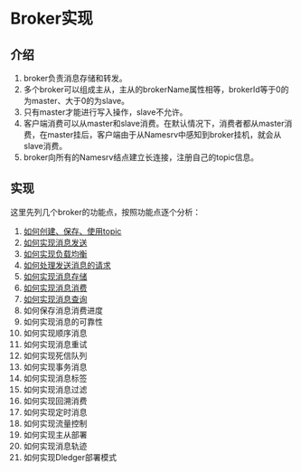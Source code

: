 # Broker实现

## 介绍
1. broker负责消息存储和转发。
2. 多个broker可以组成主从，主从的brokerName属性相等，brokerId等于0的为master、大于0的为slave。
3. 只有master才能进行写入操作，slave不允许。
4. 客户端消费可以从master和slave消费。在默认情况下，消费者都从master消费，在master挂后，客户端由于从Namesrv中感知到broker挂机，就会从slave消费。
5. broker向所有的Namesrv结点建立长连接，注册自己的topic信息。

## 实现
这里先列几个broker的功能点，按照功能点逐个分析：
1. [如何创建、保存、使用topic](../my_doc/broker/如何创建、保存、使用topic.md)
2. [如何实现消息发送](../my_doc/client/如何实现消息发送.md)
3. [如何实现负载均衡](../my_doc/client/如何实现负载均衡.md)
4. [如何处理发送消息的请求](../my_doc/broker/如何处理发送消息的请求.md)
5. [如何实现消息存储](../my_doc/broker/如何实现消息存储.md)
6. [如何实现消息消费](../my_doc/client/如何实现消息消费.md)
6. [如何实现消息查询](../my_doc/client/如何实现消息查询.md)
7. 如何保存消息消费进度
8. 如何实现消息的可靠性
9. 如何实现顺序消息
10. 如何实现消息重试
11. 如何实现死信队列
12. 如何实现事务消息
13. 如何实现消息标签
14. 如何实现消息过滤
15. 如何实现回溯消费
16. 如何实现定时消息
17. 如何实现流量控制
18. 如何实现主从部署
19. 如何实现消息轨迹
20. 如何实现Dledger部署模式

